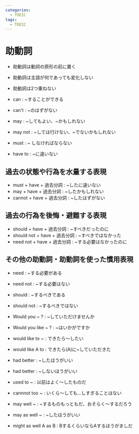 ```yaml
---
categories:
  - TOEIC
tags:
  - TOEIC
---
```


# 助動詞

- 助動詞は動詞の原形の前に置く
- 助動詞は主語が何であっても変化しない
- 助動詞は2つ重ねない

- can : ~することができる
- can't : ~のはずがない
- may : ~してもよい、~かもしれない
- may not : ~しては行けない、~でないかもしれない
- must : ~ しなければならない
- have to : ~に違いない

## 過去の状態や行為を水量する表現

- must + have + 過去分詞 : ~したに違いない
- may + have + 過去分詞 : ~したかもしれない
- cannot + have + 過去分詞 : ~したはずがない

## 過去の行為を後悔・避難する表現

- should + have + 過去分詞 : ~すべきだったのに
- should not + have + 過去分詞 : ~すべきではなかった
- need not + have + 過去分詞 : ~する必要はなかったのに

## その他の助動詞・助動詞を使った慣用表現

- need : ~する必要がある
- need not : ~する必要はない
- should : ~するべきである
- should not : ~するべきではない
- Would you ~ ? : ~していただけませんか
- Would you like ~ ? : ~はいかがですか
- would like to ~ : できたら〜したい
- would like A to : できたら(A)に~していただきた

- had better : ~したほうがいい
- had better : ~しないほうがいい
- used to ~ : 以前はよく〜したものだ
- cannnot too ~ : いくら〜しても...しすぎることはない
- may well ~ : ~するものもっともだ、おそらく〜するだろう
- may as well ~ : ~したほうがいい
- might as well A as B : BするくらいならAするほうがましだ
